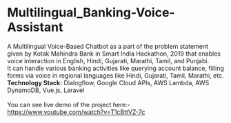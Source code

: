 # Multilingual_Banking-Voice-Assistant
A Multilingual Voice-Based Chatbot as a part of the problem statement given by Kotak Mahindra Bank in Smart India Hackathon, 2019 that enables voice interaction in English, Hindi, Gujarati, Marathi, Tamil, and Punjabi.
<br/>
It can handle various banking activities like querying account balance, filling forms via voice in regional languages like Hindi, Gujarati, Tamil, Marathi, etc.
**Technology Stack:** Dialogflow, Google Cloud APIs, AWS Lambda, AWS DynamoDB, Vue.js, Laravel
<br/>
<br/>
You can see live demo of the project here:-
https://www.youtube.com/watch?v=T1cBttVZ-7c

